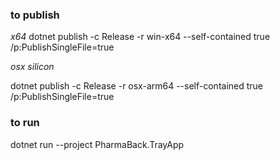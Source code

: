 ### to publish
*x64* 
dotnet publish -c Release -r win-x64 --self-contained true /p:PublishSingleFile=true

*osx silicon*

dotnet publish -c Release -r osx-arm64 --self-contained true /p:PublishSingleFile=true

### to run
 dotnet run --project PharmaBack.TrayApp
